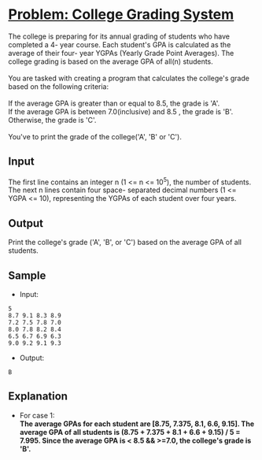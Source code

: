 # [Problem: College Grading System](https://my.newtonschool.co/playground/code/7ohf7ilbfpo2)

The college is preparing for its annual grading of students who have completed a 4- year course. Each student's GPA is calculated as the average of their four- year YGPAs (Yearly Grade Point Averages). The college grading is based on the average GPA of all(n) students.
<br><br>
You are tasked with creating a program that calculates the college's grade based on the following criteria:
<br><br>
If the average GPA is greater than or equal to 8.5, the grade is 'A'.<br>
If the average GPA is between 7.0(inclusive) and 8.5 , the grade is 'B'.<br>
Otherwise, the grade is 'C'.<br>
<br>
You've to print the grade of the college('A', 'B' or 'C').
<br>
## Input

The first line contains an integer n (1 <= n <= 10<sup>5</sup>), the number of students. <br>
The next n lines contain four space- separated decimal numbers (1 <= YGPA <= 10), representing the YGPAs of each student over four years.

## Output

Print the college's grade ('A', 'B', or 'C') based on the average GPA of all students.

## Sample

- Input:
```
5
8.7 9.1 8.3 8.9
7.2 7.5 7.8 7.0
8.0 7.8 8.2 8.4
6.5 6.7 6.9 6.3
9.0 9.2 9.1 9.3
```

- Output:
```
B
```

## Explanation

- For case 1: <br> **The average GPAs for each student are [8.75, 7.375, 8.1, 6.6, 9.15].
The average GPA of all students is (8.75 + 7.375 + 8.1 + 6.6 + 9.15) / 5 = 7.995.
Since the average GPA is < 8.5 && >=7.0, the college's grade is 'B'.**
